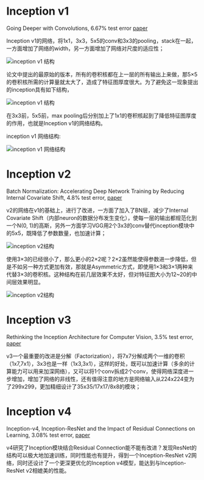 # Inception v1
Going Deeper with Convolutions, 6.67% test error [paper](https://arxiv.org/pdf/1409.4842.pdf)

Inception v1的网络，将1x1，3x3，5x5的conv和3x3的pooling，stack在一起，一方面增加了网络的width，另一方面增加了网络对尺度的适应性；

![inception v1 结构](https://github.com/shaoxq/projects/blob/master/figs/inception-v1-1.png?raw=true)

论文中提出的最原始的版本，所有的卷积核都在上一层的所有输出上来做，那5×5的卷积核所需的计算量就太大了，造成了特征图厚度很大。为了避免这一现象提出的inception具有如下结构，

![inception v1 结构](https://github.com/shaoxq/projects/blob/master/figs/inception-v1-2.png?raw=true)

在3x3前，5x5前，max pooling后分别加上了1x1的卷积核起到了降低特征图厚度的作用，也就是Inception v1的网络结构。

inception v1 网络结构:

![inception v1 网络结构](https://github.com/shaoxq/projects/blob/master/figs/inception-v1.jpg?raw=true)

# Inception v2
Batch Normalization: Accelerating Deep Network Training by Reducing Internal Covariate Shift, 4.8% test error, [paper](https://arxiv.org/pdf/1502.03167.pdf)

v2的网络在v1的基础上，进行了改进，一方面了加入了BN层，减少了Internal Covariate Shift（内部neuron的数据分布发生变化），使每一层的输出都规范化到一个N(0, 1)的高斯，另外一方面学习VGG用2个3x3的conv替代inception模块中的5x5，既降低了参数数量，也加速计算；

![inception v2结构](https://github.com/shaoxq/projects/blob/master/figs/inception-v2-1.png?raw=true)

使用3×3的已经很小了，那么更小的2×2呢？2×2虽然能使得参数进一步降低，但是不如另一种方式更加有效，那就是Asymmetric方式，即使用1×3和3×1两种来代替3×3的卷积核。这种结构在前几层效果不太好，但对特征图大小为12~20的中间层效果明显。 

![inception v2结构](https://github.com/shaoxq/projects/blob/master/figs/inception-v2-2.png?raw=true)

# Inception v3
Rethinking the Inception Architecture for Computer Vision, 3.5% test error,  [paper](https://arxiv.org/pdf/1512.00567.pdf)

v3一个最重要的改进是分解（Factorization），将7x7分解成两个一维的卷积（1x7,7x1），3x3也是一样（1x3,3x1），这样的好处，既可以加速计算（多余的计算能力可以用来加深网络），又可以将1个conv拆成2个conv，使得网络深度进一步增加，增加了网络的非线性，还有值得注意的地方是网络输入从224x224变为了299x299，更加精细设计了35x35/17x17/8x8的模块；

# Inception v4
Inception-v4, Inception-ResNet and the Impact of Residual Connections on Learning, 3.08% test error, [paper](https://arxiv.org/pdf/1602.07261.pdf)

v4研究了Inception模块结合Residual Connection能不能有改进？发现ResNet的结构可以极大地加速训练，同时性能也有提升，得到一个Inception-ResNet v2网络，同时还设计了一个更深更优化的Inception v4模型，能达到与Inception-ResNet v2相媲美的性能。

